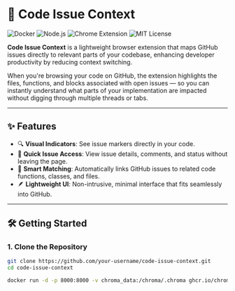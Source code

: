 # 🚀 Code Issue Context

![Docker](https://img.shields.io/badge/Docker-Enabled-blue)
![Node.js](https://img.shields.io/badge/Node.js-Backend-green)
![Chrome Extension](https://img.shields.io/badge/Chrome-Extension-red)
![MIT License](https://img.shields.io/badge/License-MIT-yellow.svg)

**Code Issue Context** is a lightweight browser extension that maps GitHub issues directly to relevant parts of your codebase, enhancing developer productivity by reducing context switching.

When you're browsing your code on GitHub, the extension highlights the files, functions, and blocks associated with open issues — so you can instantly understand what parts of your implementation are impacted without digging through multiple threads or tabs.

---

## ✨ Features

- 🔍 **Visual Indicators**: See issue markers directly in your code.
- 📝 **Quick Issue Access**: View issue details, comments, and status without leaving the page.
- 🧠 **Smart Matching**: Automatically links GitHub issues to related code functions, classes, and files.
- 🪶 **Lightweight UI**: Non-intrusive, minimal interface that fits seamlessly into GitHub.

---

## 🛠️ Getting Started

### 1. Clone the Repository
```bash
git clone https://github.com/your-username/code-issue-context.git
cd code-issue-context

docker run -d -p 8000:8000 -v chroma_data:/chroma/.chroma ghcr.io/chroma-core/chroma:latest
